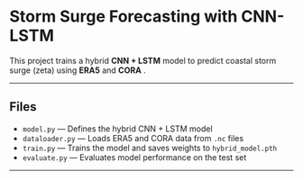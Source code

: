 # **Storm Surge Forecasting with CNN-LSTM**

This project trains a hybrid **CNN + LSTM** model to predict coastal storm surge (zeta) using **ERA5** and **CORA** .

---

## **Files**

- `model.py` — Defines the hybrid CNN + LSTM model  
- `dataloader.py` — Loads ERA5 and CORA data from `.nc` files  
- `train.py` — Trains the model and saves weights to `hybrid_model.pth`  
- `evaluate.py` — Evaluates model performance on the test set  

---
